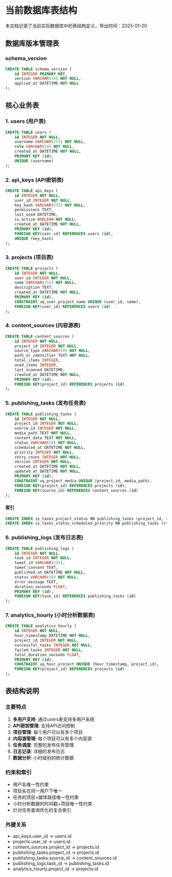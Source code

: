 # 当前数据库表结构

本文档记录了当前实际数据库中的表结构定义，导出时间：2025-01-20

## 数据库版本管理表

### schema_version
```sql
CREATE TABLE schema_version (
    id INTEGER PRIMARY KEY,
    version VARCHAR(50) NOT NULL,
    applied_at DATETIME NOT NULL
);
```

## 核心业务表

### 1. users (用户表)
```sql
CREATE TABLE users (
    id INTEGER NOT NULL, 
    username VARCHAR(255) NOT NULL, 
    role VARCHAR(50) NOT NULL, 
    created_at DATETIME NOT NULL, 
    PRIMARY KEY (id), 
    UNIQUE (username)
);
```

### 2. api_keys (API密钥表)
```sql
CREATE TABLE api_keys (
    id INTEGER NOT NULL, 
    user_id INTEGER NOT NULL, 
    key_hash VARCHAR(255) NOT NULL, 
    permissions TEXT, 
    last_used DATETIME, 
    is_active BOOLEAN NOT NULL, 
    created_at DATETIME NOT NULL, 
    PRIMARY KEY (id), 
    FOREIGN KEY(user_id) REFERENCES users (id), 
    UNIQUE (key_hash)
);
```

### 3. projects (项目表)
```sql
CREATE TABLE projects (
    id INTEGER NOT NULL, 
    user_id INTEGER NOT NULL, 
    name VARCHAR(255) NOT NULL, 
    description TEXT, 
    created_at DATETIME NOT NULL, 
    PRIMARY KEY (id), 
    CONSTRAINT uq_user_project_name UNIQUE (user_id, name), 
    FOREIGN KEY(user_id) REFERENCES users (id)
);
```

### 4. content_sources (内容源表)
```sql
CREATE TABLE content_sources (
    id INTEGER NOT NULL, 
    project_id INTEGER NOT NULL, 
    source_type VARCHAR(50) NOT NULL, 
    path_or_identifier TEXT NOT NULL, 
    total_items INTEGER, 
    used_items INTEGER, 
    last_scanned DATETIME, 
    created_at DATETIME NOT NULL, 
    PRIMARY KEY (id), 
    FOREIGN KEY(project_id) REFERENCES projects (id)
);
```

### 5. publishing_tasks (发布任务表)
```sql
CREATE TABLE publishing_tasks (
    id INTEGER NOT NULL, 
    project_id INTEGER NOT NULL, 
    source_id INTEGER NOT NULL, 
    media_path TEXT NOT NULL, 
    content_data TEXT NOT NULL, 
    status VARCHAR(50) NOT NULL, 
    scheduled_at DATETIME NOT NULL, 
    priority INTEGER NOT NULL, 
    retry_count INTEGER NOT NULL, 
    version INTEGER NOT NULL, 
    created_at DATETIME NOT NULL, 
    updated_at DATETIME NOT NULL, 
    PRIMARY KEY (id), 
    CONSTRAINT uq_project_media UNIQUE (project_id, media_path), 
    FOREIGN KEY(project_id) REFERENCES projects (id), 
    FOREIGN KEY(source_id) REFERENCES content_sources (id)
);
```

#### 索引
```sql
CREATE INDEX ix_tasks_project_status ON publishing_tasks (project_id, status);
CREATE INDEX ix_tasks_status_scheduled_priority ON publishing_tasks (status, scheduled_at, priority);
```

### 6. publishing_logs (发布日志表)
```sql
CREATE TABLE publishing_logs (
    id INTEGER NOT NULL, 
    task_id INTEGER NOT NULL, 
    tweet_id VARCHAR(255), 
    tweet_content TEXT, 
    published_at DATETIME NOT NULL, 
    status VARCHAR(50) NOT NULL, 
    error_message TEXT, 
    duration_seconds FLOAT, 
    PRIMARY KEY (id), 
    FOREIGN KEY(task_id) REFERENCES publishing_tasks (id)
);
```

### 7. analytics_hourly (小时分析数据表)
```sql
CREATE TABLE analytics_hourly (
    id INTEGER NOT NULL, 
    hour_timestamp DATETIME NOT NULL, 
    project_id INTEGER NOT NULL, 
    successful_tasks INTEGER NOT NULL, 
    failed_tasks INTEGER NOT NULL, 
    total_duration_seconds FLOAT, 
    PRIMARY KEY (id), 
    CONSTRAINT uq_hour_project UNIQUE (hour_timestamp, project_id), 
    FOREIGN KEY(project_id) REFERENCES projects (id)
);
```

## 表结构说明

### 主要特点
1. **多用户支持**: 通过users表支持多用户系统
2. **API密钥管理**: 支持API访问控制
3. **项目管理**: 每个用户可以有多个项目
4. **内容源管理**: 每个项目可以有多个内容源
5. **任务调度**: 完整的发布任务管理
6. **日志记录**: 详细的发布日志
7. **数据分析**: 小时级别的统计数据

### 约束和索引
- 用户名唯一性约束
- 项目名在同一用户下唯一
- 任务的项目+媒体路径唯一性约束
- 小时分析数据的时间戳+项目唯一性约束
- 针对任务查询优化的复合索引

### 外键关系
- api_keys.user_id → users.id
- projects.user_id → users.id
- content_sources.project_id → projects.id
- publishing_tasks.project_id → projects.id
- publishing_tasks.source_id → content_sources.id
- publishing_logs.task_id → publishing_tasks.id
- analytics_hourly.project_id → projects.id